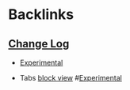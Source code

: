 
# Backlinks
## [Change Log](<Change Log.md>)
- [Experimental](<Experimental.md>)

- Tabs [block view](<block view.md>) #[Experimental](<Experimental.md>)

